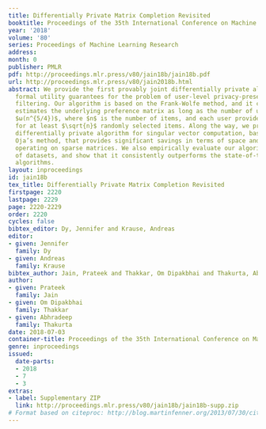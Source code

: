 ```yaml
---
title: Differentially Private Matrix Completion Revisited
booktitle: Proceedings of the 35th International Conference on Machine Learning
year: '2018'
volume: '80'
series: Proceedings of Machine Learning Research
address: 
month: 0
publisher: PMLR
pdf: http://proceedings.mlr.press/v80/jain18b/jain18b.pdf
url: http://proceedings.mlr.press/v80/jain2018b.html
abstract: We provide the first provably joint differentially private algorithm with
  formal utility guarantees for the problem of user-level privacy-preserving collaborative
  filtering. Our algorithm is based on the Frank-Wolfe method, and it consistently
  estimates the underlying preference matrix as long as the number of users $m$ is
  $ω(n^{5/4})$, where $n$ is the number of items, and each user provides her preference
  for at least $\sqrt{n}$ randomly selected items. Along the way, we provide an optimal
  differentially private algorithm for singular vector computation, based on the celebrated
  Oja’s method, that provides significant savings in terms of space and time while
  operating on sparse matrices. We also empirically evaluate our algorithm on a suite
  of datasets, and show that it consistently outperforms the state-of-the-art private
  algorithms.
layout: inproceedings
id: jain18b
tex_title: Differentially Private Matrix Completion Revisited
firstpage: 2220
lastpage: 2229
page: 2220-2229
order: 2220
cycles: false
bibtex_editor: Dy, Jennifer and Krause, Andreas
editor:
- given: Jennifer
  family: Dy
- given: Andreas
  family: Krause
bibtex_author: Jain, Prateek and Thakkar, Om Dipakbhai and Thakurta, Abhradeep
author:
- given: Prateek
  family: Jain
- given: Om Dipakbhai
  family: Thakkar
- given: Abhradeep
  family: Thakurta
date: 2018-07-03
container-title: Proceedings of the 35th International Conference on Machine Learning
genre: inproceedings
issued:
  date-parts:
  - 2018
  - 7
  - 3
extras:
- label: Supplementary ZIP
  link: http://proceedings.mlr.press/v80/jain18b/jain18b-supp.zip
# Format based on citeproc: http://blog.martinfenner.org/2013/07/30/citeproc-yaml-for-bibliographies/
---
```

